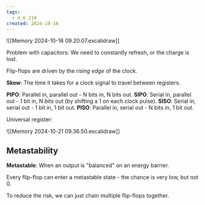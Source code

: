 ```yaml
---
tags:
  - e_e_214
created: 2024-10-16
---
```


![[Memory 2024-10-16 09.20.07.excalidraw]]

Problem with capacitors: We need to constantly refresh, or the charge is lost.

Flip-flops are driven by the *rising edge* of the clock.

**Skew**: The time it takes for a clock signal to travel between registers.

**PIPO**: Parallel in, parallel out - N bits in, N bits out.
**SIPO**: Serial in, parallel out - 1 bit in, N bits out (by shifting a 1 on each clock pulse).
**SISO**: Serial in, serial out - 1 bit in, 1 bit out.
**PISO**: Parallel in, serial out - N bits in, 1 bit out.

Universal register:

![[Memory 2024-10-21 09.36.50.excalidraw]]

## Metastability

**Metastable**: When an output is "balanced" on an energy barrier.

Every flip-flop can enter a metastable state - the chance is very low, but not 0.

To reduce the risk, we can just chain multiple flip-flops together.